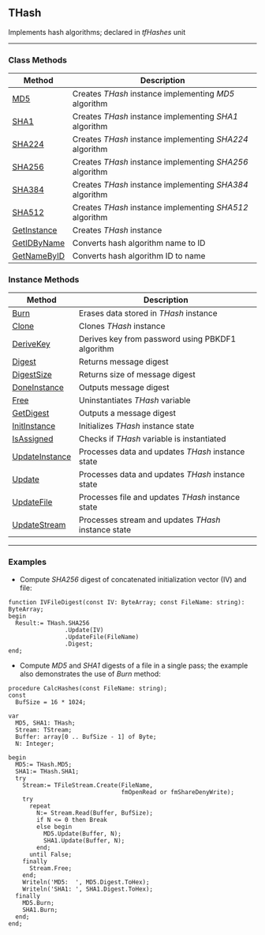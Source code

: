 ## THash

Implements hash algorithms; declared in _tfHashes_ unit

---
### Class Methods
| Method       | Description   |
|--------------|---------------|
[MD5](thash/md5.md)          | Creates *THash* instance implementing *MD5* algorithm
[SHA1](thash/sha1.md)        | Creates *THash* instance implementing *SHA1* algorithm
[SHA224](thash/sha224.md)    | Creates *THash* instance implementing *SHA224* algorithm
[SHA256](thash/sha256.md)    | Creates *THash* instance implementing *SHA256* algorithm
[SHA384](thash/sha384.md)    | Creates *THash* instance implementing *SHA384* algorithm
[SHA512](thash/sha512.md)    | Creates *THash* instance implementing *SHA512* algorithm
[GetInstance](thash/getinstance.md) | Creates *THash* instance
[GetIDByName](thash/getidbyname.md) | Converts hash algorithm name to ID
[GetNameByID](thash/getnamebyid.md) | Converts hash algorithm ID to name

### Instance Methods
| Method       | Description   |
|--------------|---------------|
[Burn](thash/burn.md)          | Erases data stored in *THash* instance
[Clone](thash/clone.md)        | Clones *THash* instance
[DeriveKey](thash/derivekey.md)| Derives key from password using PBKDF1 algorithm
[Digest](thash/digest.md) | Returns message digest
[DigestSize](thash/digestsize.md)   | Returns size of message digest
[DoneInstance](thash/doneinstance.md)     | Outputs message digest
[Free](thash/free.md)     | Uninstantiates *THash* variable
[GetDigest](thash/getdigest.md)     | Outputs a message digest
[InitInstance](thash/initinstance.md)     | Initializes *THash* instance state
[IsAssigned](thash/isassigned.md)   | Checks if *THash* variable is instantiated
[UpdateInstance](thash/updateinstance.md)         | Processes data and updates *THash* instance state
[Update](thash/update.md) | Processes data and updates *THash* instance state
[UpdateFile](thash/updatefile.md) | Processes file and updates *THash* instance state
[UpdateStream](thash/updatestream.md) | Processes stream and updates *THash* instance state

---

### Examples

*   Compute *SHA256* digest of concatenated initialization vector (IV) and file: 
```delphi
function IVFileDigest(const IV: ByteArray; const FileName: string): ByteArray;
begin
  Result:= THash.SHA256
                .Update(IV)
                .UpdateFile(FileName)
                .Digest;
end;
```

*   Compute *MD5* and *SHA1* digests of a file in a single pass; the example also demonstrates the use of *Burn* method:
```delphi
procedure CalcHashes(const FileName: string);
const
  BufSize = 16 * 1024;
 
var
  MD5, SHA1: THash;
  Stream: TStream;
  Buffer: array[0 .. BufSize - 1] of Byte;
  N: Integer;
 
begin
  MD5:= THash.MD5;
  SHA1:= THash.SHA1;
  try
    Stream:= TFileStream.Create(FileName,
                                fmOpenRead or fmShareDenyWrite);
    try
      repeat
        N:= Stream.Read(Buffer, BufSize);
        if N <= 0 then Break
        else begin
          MD5.Update(Buffer, N);
          SHA1.Update(Buffer, N);
        end;
      until False;
    finally
      Stream.Free;
    end;
    Writeln('MD5:  ', MD5.Digest.ToHex);
    Writeln('SHA1: ', SHA1.Digest.ToHex);
  finally
    MD5.Burn;
    SHA1.Burn;
  end;
end;
```
